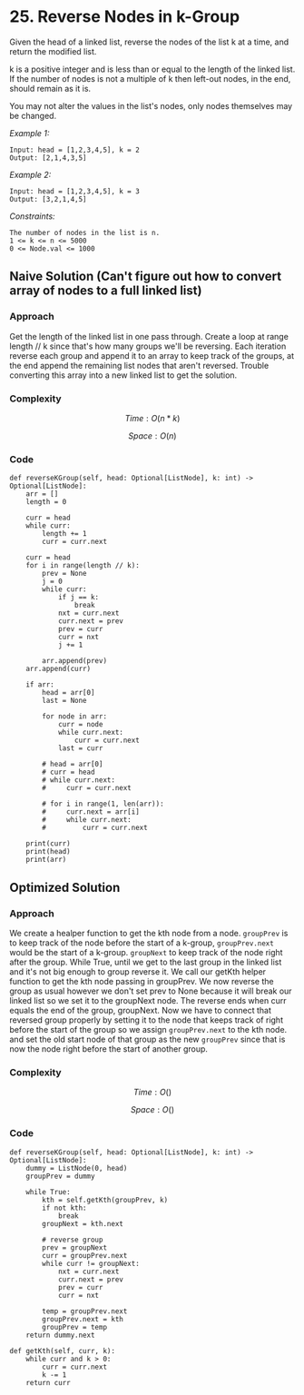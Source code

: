 # 25. Reverse Nodes in k-Group
Given the head of a linked list, reverse the nodes of the list k at a time, and return the modified list.

k is a positive integer and is less than or equal to the length of the linked list. If the number of nodes is not a multiple of k then left-out nodes, in the end, should remain as it is.

You may not alter the values in the list's nodes, only nodes themselves may be changed.

*Example 1:*

```
Input: head = [1,2,3,4,5], k = 2
Output: [2,1,4,3,5]
```

*Example 2:*

```
Input: head = [1,2,3,4,5], k = 3
Output: [3,2,1,4,5]
```

*Constraints:*

```
The number of nodes in the list is n.
1 <= k <= n <= 5000
0 <= Node.val <= 1000
```

## Naive Solution (Can't figure out how to convert array of nodes to a full linked list)

### Approach
Get the length of the linked list in one pass through. Create a loop at range length // k since that's how many groups we'll be reversing. Each iteration reverse each group and append it to an array to keep track of the groups, at the end append the remaining list nodes that aren't reversed. Trouble converting this array into a new linked list to get the solution.

### Complexity
$$Time: O(n*k)$$

$$Space: O(n)$$

### Code
```
def reverseKGroup(self, head: Optional[ListNode], k: int) -> Optional[ListNode]:
    arr = []
    length = 0

    curr = head
    while curr:
        length += 1
        curr = curr.next

    curr = head
    for i in range(length // k):
        prev = None
        j = 0
        while curr:
            if j == k:
                break
            nxt = curr.next
            curr.next = prev
            prev = curr
            curr = nxt
            j += 1
        
        arr.append(prev)
    arr.append(curr)

    if arr:
        head = arr[0]
        last = None
        
        for node in arr:
            curr = node
            while curr.next:
                curr = curr.next
            last = curr

        # head = arr[0]
        # curr = head
        # while curr.next:
        #     curr = curr.next
        
        # for i in range(1, len(arr)):
        #     curr.next = arr[i]
        #     while curr.next:
        #         curr = curr.next

    print(curr)                
    print(head)
    print(arr)
```

## Optimized Solution

### Approach
We create a healper function to get the kth node from a node. `groupPrev` is to keep track of the node before the start of a k-group, `groupPrev.next` would be the start of a k-group. `groupNext` to keep track of the node right after the group. While True, until we get to the last group in the linked list and it's not big enough to group reverse it. We call our getKth helper function to get the kth node passing in groupPrev. We now reverse the group as usual however we don't set prev to None because it will break our linked list so we set it to the groupNext node. The reverse ends when curr equals the end of the group, groupNext. Now we have to connect that reversed group properly by setting it to the node that keeps track of right before the start of the group so we assign `groupPrev.next` to the kth node. and set the old start node of that group as the new `groupPrev` since that is now the node right before the start of another group.

### Complexity
$$Time: O()$$

$$Space: O()$$

### Code
```
def reverseKGroup(self, head: Optional[ListNode], k: int) -> Optional[ListNode]:
    dummy = ListNode(0, head)
    groupPrev = dummy

    while True:
        kth = self.getKth(groupPrev, k)
        if not kth:
            break
        groupNext = kth.next

        # reverse group
        prev = groupNext
        curr = groupPrev.next
        while curr != groupNext:
            nxt = curr.next
            curr.next = prev
            prev = curr
            curr = nxt

        temp = groupPrev.next
        groupPrev.next = kth
        groupPrev = temp
    return dummy.next

def getKth(self, curr, k):
    while curr and k > 0:
        curr = curr.next
        k -= 1
    return curr
```